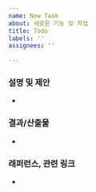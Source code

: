 ```yaml
---
name: New Task
about: 새로운 기능 및 작업
title: Todo
labels: ''
assignees: ''

---
```


###  설명  및 제안
* 
 

### 결과/산출물
* 

### 래퍼런스, 관련 링크
*
